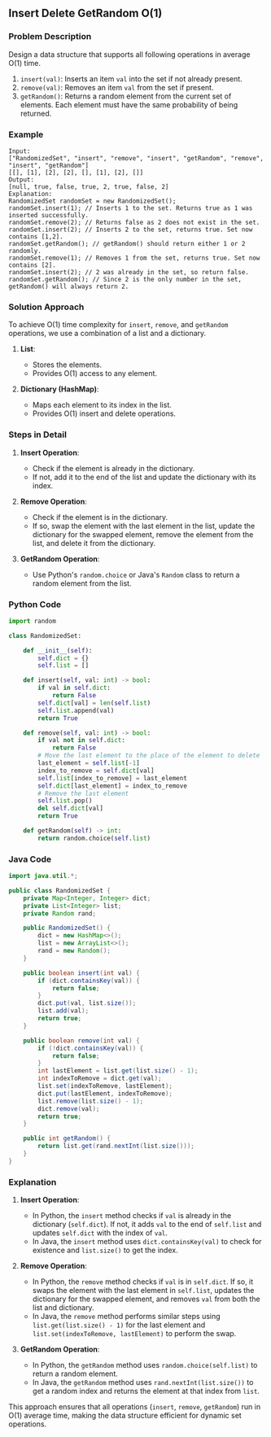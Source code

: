 ## Insert Delete GetRandom O(1)

### Problem Description
Design a data structure that supports all following operations in average O(1) time.

1. `insert(val)`: Inserts an item `val` into the set if not already present.
2. `remove(val)`: Removes an item `val` from the set if present.
3. `getRandom()`: Returns a random element from the current set of elements. Each element must have the same probability of being returned.

### Example
```
Input: 
["RandomizedSet", "insert", "remove", "insert", "getRandom", "remove", "insert", "getRandom"]
[[], [1], [2], [2], [], [1], [2], []]
Output: 
[null, true, false, true, 2, true, false, 2]
Explanation:
RandomizedSet randomSet = new RandomizedSet();
randomSet.insert(1); // Inserts 1 to the set. Returns true as 1 was inserted successfully.
randomSet.remove(2); // Returns false as 2 does not exist in the set.
randomSet.insert(2); // Inserts 2 to the set, returns true. Set now contains [1,2].
randomSet.getRandom(); // getRandom() should return either 1 or 2 randomly.
randomSet.remove(1); // Removes 1 from the set, returns true. Set now contains [2].
randomSet.insert(2); // 2 was already in the set, so return false.
randomSet.getRandom(); // Since 2 is the only number in the set, getRandom() will always return 2.
```

### Solution Approach
To achieve O(1) time complexity for `insert`, `remove`, and `getRandom` operations, we use a combination of a list and a dictionary.

1. **List**:
   - Stores the elements.
   - Provides O(1) access to any element.

2. **Dictionary (HashMap)**:
   - Maps each element to its index in the list.
   - Provides O(1) insert and delete operations.

### Steps in Detail

1. **Insert Operation**:
   - Check if the element is already in the dictionary.
   - If not, add it to the end of the list and update the dictionary with its index.

2. **Remove Operation**:
   - Check if the element is in the dictionary.
   - If so, swap the element with the last element in the list, update the dictionary for the swapped element, remove the element from the list, and delete it from the dictionary.

3. **GetRandom Operation**:
   - Use Python's `random.choice` or Java's `Random` class to return a random element from the list.

### Python Code
```python
import random

class RandomizedSet:

    def __init__(self):
        self.dict = {}
        self.list = []

    def insert(self, val: int) -> bool:
        if val in self.dict:
            return False
        self.dict[val] = len(self.list)
        self.list.append(val)
        return True

    def remove(self, val: int) -> bool:
        if val not in self.dict:
            return False
        # Move the last element to the place of the element to delete
        last_element = self.list[-1]
        index_to_remove = self.dict[val]
        self.list[index_to_remove] = last_element
        self.dict[last_element] = index_to_remove
        # Remove the last element
        self.list.pop()
        del self.dict[val]
        return True

    def getRandom(self) -> int:
        return random.choice(self.list)
```

### Java Code
```java
import java.util.*;

public class RandomizedSet {
    private Map<Integer, Integer> dict;
    private List<Integer> list;
    private Random rand;

    public RandomizedSet() {
        dict = new HashMap<>();
        list = new ArrayList<>();
        rand = new Random();
    }

    public boolean insert(int val) {
        if (dict.containsKey(val)) {
            return false;
        }
        dict.put(val, list.size());
        list.add(val);
        return true;
    }

    public boolean remove(int val) {
        if (!dict.containsKey(val)) {
            return false;
        }
        int lastElement = list.get(list.size() - 1);
        int indexToRemove = dict.get(val);
        list.set(indexToRemove, lastElement);
        dict.put(lastElement, indexToRemove);
        list.remove(list.size() - 1);
        dict.remove(val);
        return true;
    }

    public int getRandom() {
        return list.get(rand.nextInt(list.size()));
    }
}
```

### Explanation

1. **Insert Operation**:
   - In Python, the `insert` method checks if `val` is already in the dictionary (`self.dict`). If not, it adds `val` to the end of `self.list` and updates `self.dict` with the index of `val`.
   - In Java, the `insert` method uses `dict.containsKey(val)` to check for existence and `list.size()` to get the index.

2. **Remove Operation**:
   - In Python, the `remove` method checks if `val` is in `self.dict`. If so, it swaps the element with the last element in `self.list`, updates the dictionary for the swapped element, and removes `val` from both the list and dictionary.
   - In Java, the `remove` method performs similar steps using `list.get(list.size() - 1)` for the last element and `list.set(indexToRemove, lastElement)` to perform the swap.

3. **GetRandom Operation**:
   - In Python, the `getRandom` method uses `random.choice(self.list)` to return a random element.
   - In Java, the `getRandom` method uses `rand.nextInt(list.size())` to get a random index and returns the element at that index from `list`.

This approach ensures that all operations (`insert`, `remove`, `getRandom`) run in O(1) average time, making the data structure efficient for dynamic set operations.